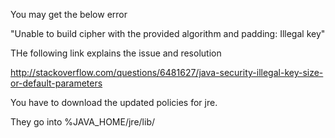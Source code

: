 You may get the below error

"Unable to build cipher with the provided algorithm and padding: Illegal key"

THe following link explains the issue and resolution

http://stackoverflow.com/questions/6481627/java-security-illegal-key-size-or-default-parameters

You have to download the updated policies for jre.

They go into %JAVA_HOME/jre/lib/


